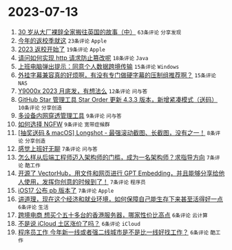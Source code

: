 # 2023-07-13

1. [30 岁从大厂裸辞全家搬往英国的故事（中）](https://www.v2ex.com/t/956323) `63条评论` `分享发现`
1. [今年的返校季就这](https://www.v2ex.com/t/956339) `23条评论` `Apple`
1. [2023 返校开始了](https://www.v2ex.com/t/956340) `19条评论` `Apple`
1. [请问如何实现 http 请求防止篡改呢](https://www.v2ex.com/t/956327) `18条评论` `Java`
1. [上班电脑弹出提示：同意个人数据跨境传输](https://www.v2ex.com/t/956355) `15条评论` `Windows`
1. [外挂字幕兼容真的好烦啊，有没有专门做硬字幕的压制组推荐啊？](https://www.v2ex.com/t/956344) `15条评论` `NAS`
1. [Y9000x 2023 月底发，有想法么](https://www.v2ex.com/t/956342) `12条评论` `问与答`
1. [GitHub Star 管理工具 Star Order 更新 4.3.3 版本，新增紧凑模式（送码）](https://www.v2ex.com/t/956369) `10条评论` `分享创造`
1. [多设备内网穿透管理工具](https://www.v2ex.com/t/956366) `9条评论` `问与答`
1. [如何选择 NGFW](https://www.v2ex.com/t/956346) `9条评论` `宽带症候群`
1. [[抽奖送码 & macOS] Longshot - 最强滚动截图、长截图，没有之一！](https://www.v2ex.com/t/956351) `8条评论` `分享创造`
1. [感觉上班好无聊](https://www.v2ex.com/t/956367) `7条评论` `问与答`
1. [怎么样从后端工程师迈入架构师的门槛，成为一名架构师？求指导方向](https://www.v2ex.com/t/956362) `7条评论` `酷工作`
1. [开源了 VectorHub，用文件和网页进行 GPT Embedding，并且能够分享给他人使用，发挥你创意的时候到了！](https://www.v2ex.com/t/956343) `7条评论` `程序员`
1. [iOS17 公布 pb 版本了](https://www.v2ex.com/t/956331) `7条评论` `Apple`
1. [讲道理，现在这个经济和就业环境，如何保障自己能生存下来甚至活得好一点](https://www.v2ex.com/t/956374) `6条评论` `生活`
1. [跨境电商 想买个五十多台的香港服务器，哪家性价比高点](https://www.v2ex.com/t/956361) `6条评论` `云计算`
1. [不是说 iCloud 土区涨价了吗？](https://www.v2ex.com/t/956334) `6条评论` `iCloud`
1. [程序员工作 今年新一线或者强二线城市是不是比一线好找工作？](https://www.v2ex.com/t/956328) `6条评论` `酷工作`
